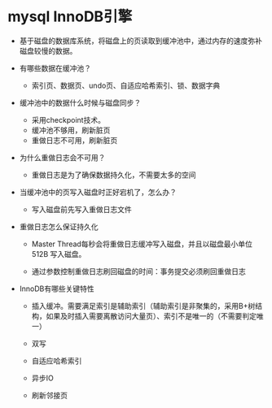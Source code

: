 # mysql  InnoDB引擎

* 基于磁盘的数据库系统，将磁盘上的页读取到缓冲池中，通过内存的速度弥补磁盘较慢的数据。
* 有哪些数据在缓冲池？

  * 索引页、数据页、undo页、自适应哈希索引、锁、数据字典

* 缓冲池中的数据什么时候与磁盘同步？

  * 采用checkpoint技术。
  * 缓冲池不够用，刷新脏页
  * 重做日志不可用，刷新脏页

* 为什么重做日志会不可用？

  * 重做日志是为了确保数据持久化，不需要太多的空间

* 当缓冲池中的页写入磁盘时正好宕机了，怎么办？

  * 写入磁盘前先写入重做日志文件

* 重做日志怎么保证持久化

  * Master Thread每秒会将重做日志缓冲写入磁盘，并且以磁盘最小单位512B 写入磁盘。

  * 通过参数控制重做日志刷回磁盘的时间：事务提交必须刷回重做日志

* InnoDB有哪些关键特性

  * 插入缓冲。需要满足索引是辅助索引（辅助索引是非聚集的，采用B+树结构，如果及时插入需要离散访问大量页）、索引不是唯一的（不需要判定唯一）

  * 双写

  * 自适应哈希索引

  * 异步IO

  * 刷新邻接页

### 



